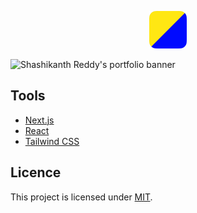 <p align="center">
  <a href="https://shashi.vercel.app">
    <img alt="logo" src="public/logo.svg" width="60" />
  </a>
</p>

![Shashikanth Reddy's portfolio banner](https://user-images.githubusercontent.com/48406108/159946621-229c975c-9d6c-4bf1-ae4d-2b4bec373c39.jpg)

## Tools

- [Next.js](https://nextjs.org)
- [React](https://reactjs.org)
- [Tailwind CSS](https://tailwindcss.com)

## Licence

This project is licensed under [MIT](LICENSE).
